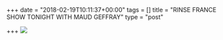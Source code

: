 +++
date = "2018-02-19T10:11:37+00:00"
tags = []
title = "RINSE FRANCE SHOW TONIGHT WITH MAUD GEFFRAY"
type = "post"

+++
![](/images/uploads/2018/02/INSTA_RAA190218.gif)